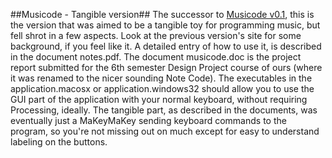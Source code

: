 ##Musicode - Tangible version##
The successor to [Musicode v0.1](http://visheshk.github.io/musicode), this is the version that was aimed to be a tangible toy for programming music, but fell shrot in a few aspects. Look at the previous version's site for some background, if you feel like it.
A detailed entry of how to use it, is described in the document notes.pdf. The document musicode.doc is the project report submitted for the 6th semester Design Project course of ours (where it was renamed to the nicer sounding Note Code). The executables in the application.macosx or application.windows32 should allow you to use the GUI part of the application with your normal keyboard, without requiring Processing, ideally. The tangible part, as described in the documents, was eventually just a MaKeyMaKey sending keyboard commands to the program, so you're not missing out on much except for easy to understand labeling on the buttons.
